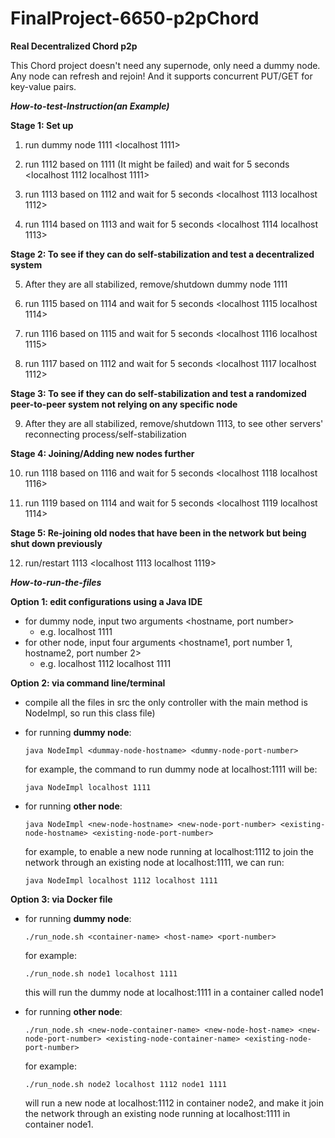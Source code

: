# FinalProject-6650-p2pChord

**Real Decentralized Chord p2p**

This Chord project doesn't need any supernode, only need a dummy node. 
Any node can refresh and rejoin! And it supports concurrent PUT/GET for key-value pairs.


***How-to-test-Instruction(an Example)***

**Stage 1: Set up**

1. run dummy node 1111 <localhost 1111>

2. run 1112 based on 1111 (It might be failed) and wait for 5 seconds <localhost 1112 localhost 1111>

3. run 1113 based on 1112 and wait for 5 seconds <localhost 1113 localhost 1112>

4. run 1114 based on 1113 and wait for 5 seconds <localhost 1114 localhost 1113>

**Stage 2: To see if they can do self-stabilization and test a decentralized system**

5. After they are all stabilized, remove/shutdown dummy node 1111

6. run 1115 based on 1114 and wait for 5 seconds <localhost 1115 localhost 1114>

7. run 1116 based on 1115 and wait for 5 seconds <localhost 1116 localhost 1115>

8. run 1117 based on 1112 and wait for 5 seconds <localhost 1117 localhost 1112>

**Stage 3: To see if they can do self-stabilization and test a randomized peer-to-peer system not relying on any specific node**

9. After they are all stabilized, remove/shutdown 1113, to see other servers' reconnecting process/self-stabilization

**Stage 4: Joining/Adding new nodes further**

10. run 1118 based on 1116 and wait for 5 seconds <localhost 1118 localhost 1116>

11. run 1119 based on 1114 and wait for 5 seconds <localhost 1119 localhost 1114>

**Stage 5: Re-joining old nodes that have been in the network but being shut down previously**

12. run/restart 1113 <localhost 1113 localhost 1119>

***How-to-run-the-files***

**Option 1: edit configurations using a Java IDE**
   - for dummy node, input two arguments <hostname, port number> 
      - e.g. localhost 1111
   - for other node, input four arguments <hostname1, port number 1, hostname2, port number 2>
      - e.g. localhost 1112 localhost 1111

**Option 2: via command line/terminal**
   - compile all the files in src 
        the only controller with the main method is NodeImpl, so run this class file)

   - for running **dummy node**: 

        ```
        java NodeImpl <dummay-node-hostname> <dummy-node-port-number>
        ```

        for example, the command to run dummy node at localhost:1111 will be:

        ```
        java NodeImpl localhost 1111
        ```

   - for running **other node**:

        ```
        java NodeImpl <new-node-hostname> <new-node-port-number> <existing-node-hostname> <existing-node-port-number>
        ```

        for example, to enable a new node running at localhost:1112 to join the network through an existing node at localhost:1111, we can run:  

        ```
        java NodeImpl localhost 1112 localhost 1111
        ```

**Option 3: via Docker file**

- for running **dummy node**:

  ```
  ./run_node.sh <container-name> <host-name> <port-number>
  ```

  for example: 

  ```
  ./run_node.sh node1 localhost 1111
  ```

  this will run the dummy node at localhost:1111 in a container called node1


- for running **other node**:


  ```
  ./run_node.sh <new-node-container-name> <new-node-host-name> <new-node-port-number> <existing-node-container-name> <existing-node-port-number>
  ```

  for example:

  ```
  ./run_node.sh node2 localhost 1112 node1 1111
  ```

  will run a new node at localhost:1112 in container node2, and make it join the network through an existing node running at localhost:1111 in container node1. 

